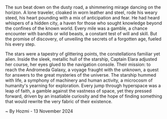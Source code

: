 
The sun beat down on the dusty road, a shimmering mirage dancing on the horizon. A lone traveler, cloaked in worn leather and steel, rode his weary steed, his heart pounding with a mix of anticipation and fear. He had heard whispers of a hidden city, a haven for those who sought knowledge beyond the confines of the known world. Every mile was a gamble, a chance encounter with bandits or wild beasts, a constant test of will and skill. But the promise of discovery, of unveiling the secrets of a forgotten age, fueled his every step. 

The stars were a tapestry of glittering points, the constellations familiar yet alien. Inside the sleek, metallic hull of the starship, Captain Elara adjusted her course, her eyes glued to the navigation console. Their mission: to reach the Andromeda Galaxy, a voyage fraught with the unknown, a quest for answers to the great mysteries of the universe. The starship hummed with life, a symphony of machinery and human activity, a microcosm of humanity's yearning for exploration.  Every jump through hyperspace was a leap of faith, a gamble against the vastness of space, yet they pressed forward, driven by an insatiable curiosity and the hope of finding something that would rewrite the very fabric of their existence. 

~ By Hozmi - 13 November 2024
